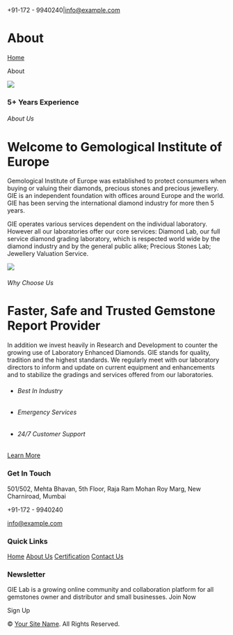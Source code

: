 +91-172 - 9940240\|info@example.com

# About

[Home](https://gie-labs.com/index.php)

About

![](https://gie-labs.com/img/gemstone.jpg)

### 5+ Years Experience

###### About Us

# Welcome to Gemological Institute of Europe

Gemological Institute of Europe was established to protect consumers when buying or valuing their diamonds, precious stones and precious jewellery. GIE is an independent foundation with offices around Europe and the world. GIE has been serving the international diamond industry for more then 5 years.

GIE operates various services dependent on the individual laboratory. However all our laboratories offer our core services: Diamond Lab, our full service diamond grading laboratory, which is respected world wide by the diamond industry and by the general public alike; Precious Stones Lab; Jewellery Valuation Service.

![](https://gie-labs.com/img/gem%20test.jpg)

###### Why Choose Us

# Faster, Safe and Trusted Gemstone Report Provider

In addition we invest heavily in Research and Development to counter the growing use of Laboratory Enhanced Diamonds. GIE stands for quality, tradition and the highest standards. We regularly meet with our laboratory directors to inform and update on current equipment and enhancements and to stabilize the gradings and services offered from our laboratories.

- ###### Best In Industry

- ###### Emergency Services

- ###### 24/7 Customer Support


[Learn More](https://gie-labs.com/about.php)

### Get In Touch

501/502, Mehta Bhavan, 5th Floor, Raja Ram Mohan Roy Marg, New Charniroad, Mumbai

+91-172 - 9940240

info@example.com

### Quick Links

[Home](https://gie-labs.com/index.php) [About Us](https://gie-labs.com/about.php) [Certification](https://gie-labs.com/certification.php) [Contact Us](https://gie-labs.com/contact.php)

### Newsletter

GIE Lab is a growing online community and collaboration platform for all gemstones owner and distributor and small businesses. Join Now

Sign Up

© [Your Site Name](https://gie-labs.com/about.php#). All Rights Reserved.